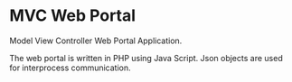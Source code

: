# MVC Web Portal
Model View Controller Web Portal Application.

The web portal is written in PHP using Java Script. Json objects are used for 
interprocess communication.

